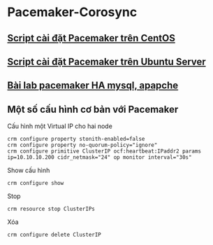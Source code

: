 Pacemaker-Corosync
=============

## [Script cài đặt Pacemaker trên CentOS](https://github.com/ducnc/pacemaker-corosync/blob/master/Script-Centos/pacemake-cent.sh)

## [Script cài đặt Pacemaker trên Ubuntu Server](https://github.com/ducnc/pacemaker-corosync/blob/master/Script-Ubuntu/pacemake-ubuntu.sh)

## [Bài lab pacemaker HA mysql, apapche](https://github.com/ducnc/pacemaker-corosync/blob/master/Script-Ubuntu/drbd.sh)

## Một số cấu hình cơ bản với Pacemaker

Cấu hình một Virtual IP cho hai node
    
    crm configure property stonith-enabled=false
    crm configure property no-quorum-policy="ignore"
    crm configure primitive ClusterIP ocf:heartbeat:IPaddr2 params ip=10.10.10.200 cidr_netmask="24" op monitor interval="30s"
    
Show cấu hình 
    
    crm configure show
    
Stop

    crm resource stop ClusterIPs
Xóa
    
    crm configure delete ClusterIP

